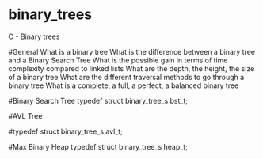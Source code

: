 # binary_trees
C - Binary trees

#General
  What is a binary tree
  What is the difference between a binary tree and a Binary Search Tree
  What is the possible gain in terms of time complexity compared to linked lists
  What are the depth, the height, the size of a binary tree
  What are the different traversal methods to go through a binary tree
  What is a complete, a full, a perfect, a balanced binary tree
  
 

#Binary Search Tree
typedef struct binary_tree_s bst_t;

#AVL Tree

#typedef struct binary_tree_s avl_t;

#Max Binary Heap
typedef struct binary_tree_s heap_t;
